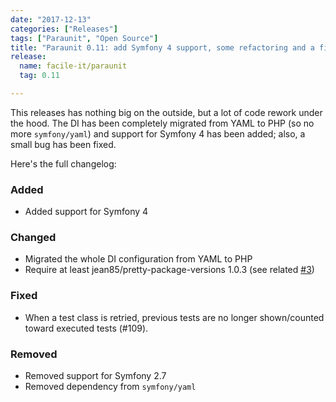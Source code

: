 ```yaml
---
date: "2017-12-13"
categories: ["Releases"]
tags: ["Paraunit", "Open Source"]
title: "Paraunit 0.11: add Symfony 4 support, some refactoring and a fix"
release:
  name: facile-it/paraunit
  tag: 0.11

---
```


This releases has nothing big on the outside, but a lot of code rework under the hood. The DI has been completely migrated from YAML to PHP (so no more `symfony/yaml`) and support for Symfony 4 has been added; also, a small bug has been fixed.
<!--more-->

Here's the full changelog:
### Added
 * Added support for Symfony 4

### Changed
 * Migrated the whole DI configuration from YAML to PHP 
 * Require at least jean85/pretty-package-versions 1.0.3 (see related [#3](https://github.com/Jean85/pretty-package-versions/issues/3))

### Fixed
 * When a test class is retried, previous tests are no longer shown/counted toward executed tests (#109). 

### Removed
 * Removed support for Symfony 2.7
 * Removed dependency from `symfony/yaml` 
